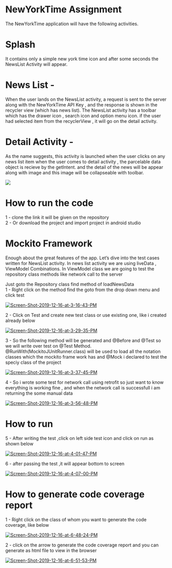 # NewYorkTime Assignment
The NewYorkTime application will have the following activities.

# Splash
It contains only a simple new york time icon and after some seconds the NewsList Activity will appear.

# News List -
When the user lands on the NewsList activity,
a request is sent to the server along with the
NewYorkTime API Key ,  and the response is shown 
in the recycler view (which has news list). 
The NewsList activity has a toolbar which has the drawer icon , search icon and option menu icon.
if the user had selected item from the recyclerView , it will go on the detail activity.

# Detail Activity -
As the name suggests, this activity is launched when the user clicks on any news list item
when the user comes to detail activity , the parcelable data object is recieve by the getIntent.
and the detail of the news will be appear along with image and this image will be collapseable with toolbar. 

<img src="https://im.ezgif.com/tmp/ezgif-1-1a18413ef43b.gif" />

# How to run the code
1 - clone the link it will be given on the repository   <br />
2 - Or download the project and import project in android studio


# Mockito Framework
Enough about the great features of the app. 
Let’s dive into the test cases written for NewsList activity.
In news list activity we are using liveData , ViewModel Combinations.
In ViewModel class we are going to test the repository class methods like network call to the server

Just goto the Repository class find method of loadNewsData <br />
1 - Right click on the method find the goto from the drop down menu and click test 
 
<a href="https://ibb.co/dgh1bGb"><img src="https://i.ibb.co/16Shs8s/Screen-Shot-2019-12-16-at-3-16-43-PM.png" alt="Screen-Shot-2019-12-16-at-3-16-43-PM" border="0" /></a>

2 - Click on Test and create new test class or use existing one, like i created already below

<a href="https://ibb.co/xgbxN63"><img src="https://i.ibb.co/M1HFm79/Screen-Shot-2019-12-16-at-3-29-35-PM.png" alt="Screen-Shot-2019-12-16-at-3-29-35-PM" border="0"></a>

3 - So the following method will be generated and @Before and @Test so we will write over test on @Test Method.
@RunWith(MockitoJUnitRunner.class) will be used to load all the notation classes which the mockito frame work has and 
@Mock i declared to test the speciy class of the project 

<a href="https://ibb.co/BVXJfBV"><img src="https://i.ibb.co/QF2VJMF/Screen-Shot-2019-12-16-at-3-37-45-PM.png" alt="Screen-Shot-2019-12-16-at-3-37-45-PM" border="0"></a>

4 - So i wrote some test for network call using retrofit so just want to know everything is working fine , and when the network call is successfull  i am returning the some manual data

<a href="https://ibb.co/DMfPMXT"><img src="https://i.ibb.co/rp2KpPN/Screen-Shot-2019-12-16-at-3-56-48-PM.png" alt="Screen-Shot-2019-12-16-at-3-56-48-PM" border="0"></a>

# How to run
5 - After writing the test ,click on left side test icon and click on run as shown below

<a href="https://ibb.co/Xs5JLcT"><img src="https://i.ibb.co/DCMKW0n/Screen-Shot-2019-12-16-at-4-01-47-PM.png" alt="Screen-Shot-2019-12-16-at-4-01-47-PM" border="0"></a>

6 - after passing the test ,it will appear bottom to screen

<a href="https://ibb.co/qj8mcyC"><img src="https://i.ibb.co/LRy9ckr/Screen-Shot-2019-12-16-at-4-07-00-PM.png" alt="Screen-Shot-2019-12-16-at-4-07-00-PM" border="0"></a>

# How to generate code coverage report

1 - Right click on the class of whom you want to generate the code coverage, like below

<a href="https://ibb.co/m5yjHBN"><img src="https://i.ibb.co/KxsP9GK/Screen-Shot-2019-12-16-at-6-48-24-PM.png" alt="Screen-Shot-2019-12-16-at-6-48-24-PM" border="0"></a>

2 -  click on the arrow to generate the code coverage report and you can generate as html file to view in the browser

<a href="https://ibb.co/30d2ZLp"><img src="https://i.ibb.co/SKybC9t/Screen-Shot-2019-12-16-at-6-51-53-PM.png" alt="Screen-Shot-2019-12-16-at-6-51-53-PM" border="0"></a>
